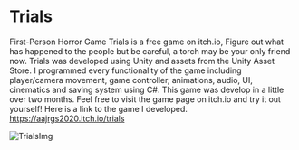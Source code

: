 # Trials
First-Person Horror Game
Trials is a free game on itch.io, Figure out what has happened to the people but be careful, a torch may be your only friend now. Trials was developed using Unity and assets from the Unity Asset Store. I programmed every functionality of the game including player/camera movement, game controller, animations, audio, UI, cinematics and saving system using C#. This game was develop in a little over two months. Feel free to visit the game page on itch.io and try it out yourself!
Here is a link to the game I developed.
https://aajrgs2020.itch.io/trials



![TrialsImg](https://user-images.githubusercontent.com/65637580/180151369-8d9e5327-f7cc-4281-9ac3-6cd906cd4b3a.png)
